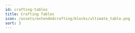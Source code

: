 ```yaml
---
id: crafting-tables
title: Crafting Tables
icon: /assets/extendedcrafting/blocks/ultimate_table.png
sort: 3
---
```


